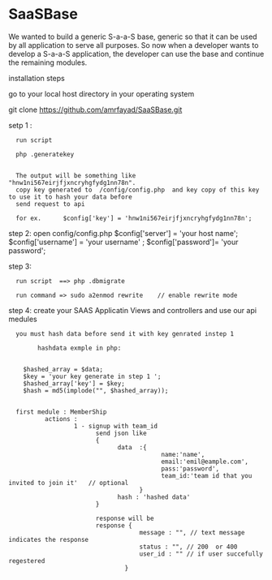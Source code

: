 # SaaSBase
We wanted to build a generic S-a-a-S base, generic so that it can be used by all application to serve all
purposes. So now when a developer wants to develop a S-a-a-S application, the developer can use the
base and continue the remaining modules.

installation steps

go to your local host directory in your operating system

git clone https://github.com/amrfayad/SaaSBase.git

setp 1 : 

      run script  
      
      php .generatekey
      
      
      The output will be something like "hnw1ni567eirjfjxncryhgfydg1nn78n".
      copy key generated to  /config/config.php  and key copy of this key to use it to hash your data before 
      send request to api
      
      for ex.      $config['key'] = 'hnw1ni567eirjfjxncryhgfydg1nn78n';

step 2: 
      open config/config.php
      $config['server'] = 'your host name';
      $config['username'] = 'your username' ;
      $config['password']= 'your password';


step 3:
      
      run script  ==> php .dbmigrate
      
      run command => sudo a2enmod rewrite    // enable rewrite mode
     
      
step 4:
      create your SAAS Applicatin Views and controllers
      and use our api medules
      
      you must hash data before send it with key genrated instep 1
      
            hashdata exmple in php:
       
       
        $hashed_array = $data;
        $key = 'your key generate in step 1 ';
        $hashed_array['key'] = $key;
        $hash = md5(implode("", $hashed_array));
      
      
      first medule : MemberShip
              actions : 
                      1 - signup with team_id
                            send json like
                            {
                                  data  :{
                                              name:'name',
                                              email:'emil@eample.com',
                                              pass:'password',
                                              team_id:'team id that you invited to join it'   // optional
                                        }
                                  hash : 'hashed data'
                            }
                            
                            response will be 
                            response {
                                        message : "", // text message indicates the response 
                                        status : "", // 200  or 400
                                        user_id : "" // if user succefully regestered 
                                    }
                            
      
      

      
